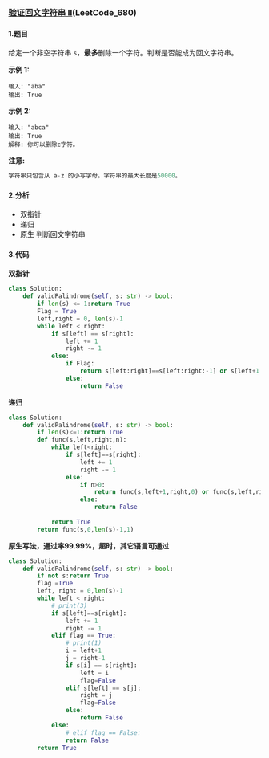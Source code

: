 ### [验证回文字符串 Ⅱ](https://leetcode-cn.com/problems/valid-palindrome-ii/)(LeetCode_680)

#### 1.题目

给定一个非空字符串 `s`，**最多**删除一个字符。判断是否能成为回文字符串。

**示例 1:**

```
输入: "aba"
输出: True
```

**示例 2:**

```
输入: "abca"
输出: True
解释: 你可以删除c字符。
```

**注意:**

```python
字符串只包含从 a-z 的小写字母。字符串的最大长度是50000。
```



#### 2.分析

- 双指针
- 递归
- 原生 判断回文字符串

#### 3.代码



**双指针**

```python
class Solution:
    def validPalindrome(self, s: str) -> bool:
        if len(s) <= 1:return True
        Flag = True
        left,right = 0, len(s)-1
        while left < right:
            if s[left] == s[right]:
                left += 1
                right -= 1
            else:
                if Flag:
                    return s[left:right]==s[left:right:-1] or s[left+1:right+1] == s[left+1:right+1:-1]
                else:
                    return False
```



**递归**

```python
class Solution:
    def validPalindrome(self, s: str) -> bool:   
        if len(s)<=1:return True
        def func(s,left,right,n):
            while left<right:
                if s[left]==s[right]:
                    left += 1
                    right -= 1
                else:
                    if n>0:
                        return func(s,left+1,right,0) or func(s,left,right-1,0)
                    else:
                        return False
                
            return True
        return func(s,0,len(s)-1,1)
```



**原生写法，通过率99.99%，超时，其它语言可通过**

```python
class Solution:
    def validPalindrome(self, s: str) -> bool:
        if not s:return True
        flag =True
        left, right = 0,len(s)-1
        while left < right:
            # print(3)
            if s[left]==s[right]:
                left += 1
                right -= 1
            elif flag == True:
                # print(1)
                i = left+1
                j = right-1
                if s[i] == s[right]:
                    left = i
                    flag=False
                elif s[left] == s[j]:
                    right = j
                    flag=False
                else:
                    return False
            else:
                # elif flag == False:
                return False
        return True
```

